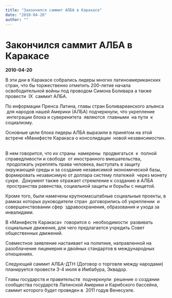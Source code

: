 ```yaml
---
title: "Закончился саммит АЛБА в Каракасе"
date: "2010-04-20"
author: ""
---
```


# Закончился саммит АЛБА в Каракасе

**2010-04-20** 

В эти дни в Каракасе собрались лидеры многих латиноамериканских стран, что бы торжественно отметить 200-летие начала освободительной войны под проводом Симона Боливара а также провести   IX  саммит АЛБА.

По информации Пренса Латина, главы стран Боливарианского альянса  для народов нашей Америки (АЛБА) подчеркнули, что укрепление  интеграции блока и суверенитета  являются  главными  на пути  к социализму.

Основные цели блока лидеры АЛБА выразили в принятом на этой встрече «Манифесте Каракаса о консолидации  новой независимости».  

В нем говорится, что их страны  намерены  продвигаться  к  полной справедливости и свободе  от иностранного вмешательства,  продолжать укреплять права человека, выступать в защиту окружающей среды и за создание независимой экономической базы, формировать независимую от доллара систему платежей  через монету сукре.  Документ также отражает стремление к созданию в АЛБА  пространства равенства, социальной защиты и борьбы с нищетой. 

Кроме того, были намечены крупномасштабные социальные проекты, в рамках которых руководители стран  договорились об укреплении  и совершенствовании сфер  здравоохранения, образования и ухода за инвалидами. 

В «Манифесте Каракаса»  говорится о  необходимости  развивать социальные движения, для чего предлагается учредить Совет общественных движений.  

Совместное заявление настаивает на политике, направленной на разоблачение лицемерия и двойных стандартов в международных отношениях. 

Следующий саммит АЛБА-ДТН (Договор о торговле между народами) планируется провести 3-4 июля в Имбабура, Эквадор.

Главы государств и правительств  подчеркнули  решение о создании сообщества государств Латинской Америки и Карибского бассейна, саммит которого будет проведен в  2011 годув Венесуэле.